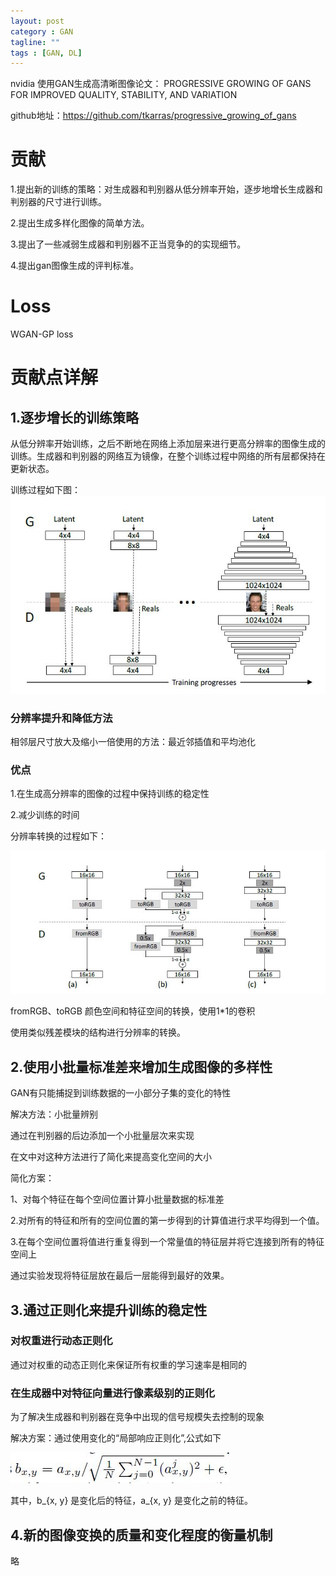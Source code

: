 ```yaml
---
layout: post
category : GAN
tagline: ""
tags : [GAN, DL]
---
```


nvidia 使用GAN生成高清晰图像论文：
PROGRESSIVE GROWING OF GANS FOR IMPROVED QUALITY, STABILITY, AND VARIATION

github地址：https://github.com/tkarras/progressive_growing_of_gans

# 贡献  
1.提出新的训练的策略：对生成器和判别器从低分辨率开始，逐步地增长生成器和判别器的尺寸进行训练。

2.提出生成多样化图像的简单方法。

3.提出了一些减弱生成器和判别器不正当竞争的的实现细节。


4.提出gan图像生成的评判标准。

# Loss   
WGAN-GP loss

# 贡献点详解     
## 1.逐步增长的训练策略    

从低分辨率开始训练，之后不断地在网络上添加层来进行更高分辨率的图像生成的训练。生成器和判别器的网络互为镜像，在整个训练过程中网络的所有层都保持在更新状态。

训练过程如下图：   
<img src="/assets/pics/nvidia-HD-training-process.JPG" alt="训练过程"/>

### 分辨率提升和降低方法    

相邻层尺寸放大及缩小一倍使用的方法：最近邻插值和平均池化

### 优点   
1.在生成高分辨率的图像的过程中保持训练的稳定性

2.减少训练的时间

分辨率转换的过程如下：

<img src="/assets/pics/nvidia-hd-resolution-transfer.JPG" alt="分辨率转换过程"/>


fromRGB、toRGB 颜色空间和特征空间的转换，使用1*1的卷积

使用类似残差模块的结构进行分辨率的转换。

## 2.使用小批量标准差来增加生成图像的多样性

GAN有只能捕捉到训练数据的一小部分子集的变化的特性

解决方法：小批量辨别

通过在判别器的后边添加一个小批量层次来实现

在文中对这种方法进行了简化来提高变化空间的大小

简化方案：

1、对每个特征在每个空间位置计算小批量数据的标准差

2.对所有的特征和所有的空间位置的第一步得到的计算值进行求平均得到一个值。

3.在每个空间位置将值进行重复得到一个常量值的特征层并将它连接到所有的特征空间上


通过实验发现将特征层放在最后一层能得到最好的效果。


## 3.通过正则化来提升训练的稳定性   
### 对权重进行动态正则化    

通过对权重的动态正则化来保证所有权重的学习速率是相同的

### 在生成器中对特征向量进行像素级别的正则化    

为了解决生成器和判别器在竞争中出现的信号规模失去控制的现象

解决方案：通过使用变化的“局部响应正则化”,公式如下

<img src="/assets/pics/nvidia-hd-formula.JPG" alt="局部响应正则化公式"/>


其中，b_{x, y} 是变化后的特征，a_{x, y} 是变化之前的特征。


## 4.新的图像变换的质量和变化程度的衡量机制

略
